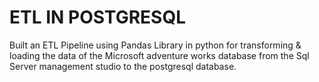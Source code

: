 # ETL IN POSTGRESQL
 
Built an ETL Pipeline using Pandas Library in python for transforming & loading the data of the Microsoft adventure works database from the Sql Server management studio to the postgresql database.
